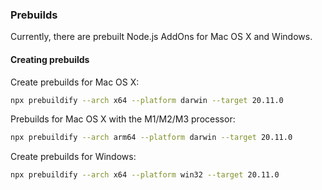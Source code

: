 ### Prebuilds

Currently, there are prebuilt Node.js AddOns for Mac OS X and Windows. 


#### Creating prebuilds
Create prebuilds for Mac OS X:

```bash
npx prebuildify --arch x64 --platform darwin --target 20.11.0
```

Prebuilds for Mac OS X with the M1/M2/M3 processor:
```bash
npx prebuildify --arch arm64 --platform darwin --target 20.11.0
```

Create prebuilds for Windows:

```bash
npx prebuildify --arch x64 --platform win32 --target 20.11.0
```
